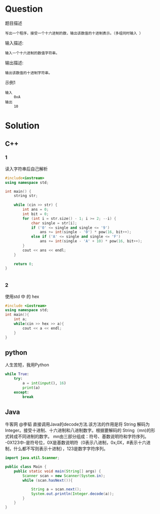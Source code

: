 # Question

题目描述

    写出一个程序，接受一个十六进制的数，输出该数值的十进制表示。（多组同时输入 ）

输入描述:

    输入一个十六进制的数值字符串。

输出描述:

    输出该数值的十进制字符串。

示例1

    输入
        0xA
    输出
        10
        
# Solution

## C++

### 1

读入字符串后自己解析

```c++
#include<iostream>
using namespace std;

int main() {
	string str;
	
	while (cin >> str) {
		int ans = 0;
		int bit = 0;
		for (int i = str.size() - 1; i >= 2; --i) {
			char single = str[i];
			if ('0' <= single and single <= '9')
				ans += int(single - '0') * pow(16, bit++);
			else if ('A' <= single and single <= 'F')
				ans += int(single - 'A' + 10) * pow(16, bit++);
		}
		cout << ans << endl;
	}
	
	return 0;
}



```

### 2

使用std 中 的 hex
```c++
#include <iostream>
using namespace std;
int main(){
    int a;
    while(cin >> hex >> a){
        cout << a << endl;
    }
}
```

## python

人生苦短，我用Python

```python
while True:
    try:
        a = int(input(), 16)
        print(a)
    except:
        break

```

## Java
牛客网 @李韬 直接调用Java的decode方法.该方法的作用是将 String 解码为 Integer。接受十进制、十六进制和八进制数字。根据要解码的 String（mn)的形式转成不同进制的数字。 mn由三部分组成：符号、基数说明符和字符序列。 -0X123中-是符号位，0X是基数说明符（0表示八进制，0x,0X，#表示十六进制，什么都不写则表示十进制），123是数字字符序列。
```java
import java.util.Scanner;

public class Main {
    public static void main(String[] args) {
        Scanner scan = new Scanner(System.in);
        while (scan.hasNext()){

            String a = scan.next();
            System.out.println(Integer.decode(a));
        }
    }
}
```